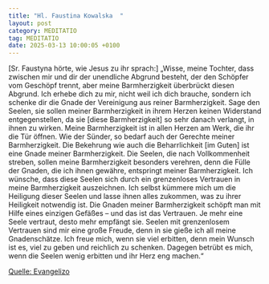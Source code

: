 ```yaml
---
title: "Hl. Faustina Kowalska  "
layout: post
category: MEDITATIO
tag: MEDITATIO
date: 2025-03-13 10:00:05 +0100
---
```

[Sr. Faustyna hörte, wie Jesus zu ihr sprach:] „Wisse, meine Tochter, dass zwischen mir und dir der unendliche Abgrund besteht, der den Schöpfer vom Geschöpf trennt, aber meine Barmherzigkeit überbrückt diesen Abgrund. Ich erhebe dich zu mir, nicht weil ich dich brauche, sondern ich schenke dir die Gnade der Vereinigung aus reiner Barmherzigkeit.<!--more-->
Sage den Seelen, sie sollen meiner Barmherzigkeit in ihrem Herzen keinen Widerstand entgegenstellen, da sie [diese Barmherzigkeit] so sehr danach verlangt, in ihnen zu wirken. Meine Barmherzigkeit ist in allen Herzen am Werk, die ihr die Tür öffnen. Wie der Sünder, so bedarf auch der Gerechte meiner Barmherzigkeit. Die Bekehrung wie auch die Beharrlichkeit [im Guten] ist eine Gnade meiner Barmherzigkeit. Die Seelen, die nach Vollkommenheit streben, sollen meine Barmherzigkeit besonders verehren, denn die Fülle der Gnaden, die ich ihnen gewähre, entspringt meiner Barmherzigkeit. Ich wünsche, dass diese Seelen sich durch ein grenzenloses Vertrauen in meine Barmherzigkeit auszeichnen. Ich selbst kümmere mich um die Heiligung dieser Seelen und lasse ihnen alles zukommen, was zu ihrer Heiligkeit notwendig ist.
Die Gnaden meiner Barmherzigkeit schöpft man mit Hilfe eines einzigen Gefäßes – und das ist das Vertrauen. Je mehr eine Seele vertraut, desto mehr empfängt sie. Seelen mit grenzenlosem Vertrauen sind mir eine große Freude, denn in sie gieße ich all meine Gnadenschätze. Ich freue mich, wenn sie viel erbitten, denn mein Wunsch ist es, viel zu geben und reichlich zu schenken. Dagegen betrübt es mich, wenn die Seelen wenig erbitten und ihr Herz eng machen.“ 


[Quelle: Evangelizo](https://evangeliumtagfuertag.org/DE/gospel)